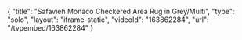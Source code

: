 {
    "title": "Safavieh Monaco Checkered Area Rug in Grey\/Multi",
    "type": "solo",
    "layout": "iframe-static",
    "videoId": "163862284",
    "url": "\/tvpembed\/163862284"
}